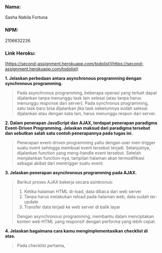 ### **Nama:**

Sasha Nabila Fortuna

### **NPM:**

2106632226

### **Link Heroku:**
[https://second-assignment.herokuapp.com/todolist](https://second-assignment.herokuapp.com/todolist)

**1. Jelaskan perbedaan antara asynchronous programming dengan synchronous programming.**

>Pada asynchronus programming, beberapa operasi yang terkait dapat dijalankan tanpa menunggu task lain selesai (atau tanpa harus menunggu response dari server). Pada synchronus programming, satu task baru bisa dijalankan jika task sebelumnya sudah selesai dijalankan atau dengan kata lain, harus menunggu respon dari server.

**2. Dalam penerapan JavaScript dan AJAX, terdapat penerapan paradigma Event-Driven Programming. Jelaskan maksud dari paradigma tersebut dan sebutkan salah satu contoh penerapannya pada tugas ini.**

>Penerapan event-driven programming yaitu dengan user men-trigger suatu event sehingga membuat event tersebut terjadi. Selanjutnya, dijalankan function yang meng-handle event tersebut. Setelah menjalankan function-nya, tampilan halaman akan termodifikasi sebagai akibat dari mentrigger suatu event.
>
><tambahin lagi kalau udah kelar>

**3. Jelaskan penerapan asynchronous programming pada AJAX.**

>Berikut proses AJAX bekerja secara asinkronus:
>1. Ketika halaman HTML di-load, data dibaca dari web server
>2. Tanpa harus melakukan reload pada halaman web, data sudah ter-update
>3. Transfer data terjadi ke web server di balik layar
>
>Dengan asynchronous programming, membantu dalam menciptakan konten web HTML yang responsif dengan performa yang lebih cepat. 

**4. Jelaskan bagaimana cara kamu mengimplementasikan checklist di atas.**

>Pada checklist pertama, <tambahan lagi kalau udah kelar>
